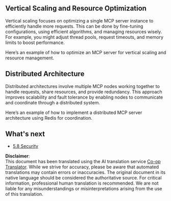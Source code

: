 <!--
CO_OP_TRANSLATOR_METADATA:
{
  "original_hash": "cd973a4e381337c6a3ac2443e7548e63",
  "translation_date": "2025-06-12T22:57:08+00:00",
  "source_file": "05-AdvancedTopics/mcp-scaling/README.md",
  "language_code": "en"
}
-->
## Vertical Scaling and Resource Optimization

Vertical scaling focuses on optimizing a single MCP server instance to efficiently handle more requests. This can be done by fine-tuning configurations, using efficient algorithms, and managing resources wisely. For example, you might adjust thread pools, request timeouts, and memory limits to boost performance.

Here’s an example of how to optimize an MCP server for vertical scaling and resource management.

## Distributed Architecture

Distributed architectures involve multiple MCP nodes working together to handle requests, share resources, and provide redundancy. This approach improves scalability and fault tolerance by enabling nodes to communicate and coordinate through a distributed system.

Here’s an example of how to implement a distributed MCP server architecture using Redis for coordination.

## What's next

- [5.8 Security](../mcp-security/README.md)

**Disclaimer**:  
This document has been translated using the AI translation service [Co-op Translator](https://github.com/Azure/co-op-translator). While we strive for accuracy, please be aware that automated translations may contain errors or inaccuracies. The original document in its native language should be considered the authoritative source. For critical information, professional human translation is recommended. We are not liable for any misunderstandings or misinterpretations arising from the use of this translation.